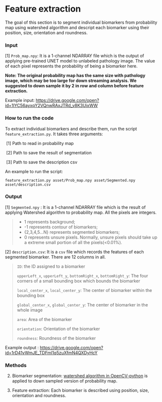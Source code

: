 # Feature extraction

The goal of this section is to segment individual biomarkers from probability map using watershed algorithm and descript each biomarker using their position, size, orientation and roundness. 

### Input

[1] `Prob_map.npy`:  It is a 1-channel NDARRAY file which is the output of applying pre-trained UNET model to unlabeled pathology image. The value of each pixel represents the probability of being a biomarker here.

**Note: The original probability map has the same size with pathology image, which may be too large for down streaming analysis. We suggested to down sample it by 2 in row and column before feature extraction.**

Example input: https://drive.google.com/open?id=1lYC56ayxqY2VQnwRAxJTRd_v8K3UixWW

### How to run the code

To extract individual biomarkers and describe them, run the script `feature_extraction.py`. It takes three arguments:

​        [1] Path to read in probability map

​        [2] Path to save the result of segmentation

​		[3] Path to save the description csv

An example to run the script:

```
feature_extraction.py asset/Prob_map.npy asset/Segmented.npy asset/description.csv
```

### Output

[1] `Segmented.npy` : It is  a 1-channel NDARRAY file which is the result of applying Watershed algorithm to probability map. All the pixels are integers. 

> * 1 represents background; 
> * -1 represents contour of biomarkers; 
> * {2,3,4,5...N} represents segmented biomarkers; 
> * 0 represents unsure pixels. Normally, unsure pixels should take up a extreme small portion of all the pixels(<0.01%).

[2] `description.csv`: It is a `csv` file which records the features of each segmented biomarker. There are 12 columns in all.

> `ID`: the ID assigned to a biomarker
>
> `upperLeft_x`, `upperLeft_y`, `bottomRight_x`, `bottomRight_y`: The four corners of a small bounding box which bounds the biomarker
>
> `local_center_x`, `local_center_y`: The center of biomarker within the bounding box
>
> `global_center_x`, `global_center_y`: The center of biomarker in the whole image
>
> `area`: Area of the biomarker
>
> `orientation`: Orientation of the biomarker
>
> `roundness`: Roundness of the biomarker

Example output : https://drive.google.com/open?id=1rD41vWmJE_TDFml1q5zuXfmN4QXDyHcY

### Methods 

2. Biomarker segmentation: [watershed algorithm in OpenCV-python](https://docs.opencv.org/master/d3/db4/tutorial_py_watershed.html) is applied to down sampled version of probability map.

3. Feature extraction: Each biomarker is described using position, size, orientation and roundness. 
